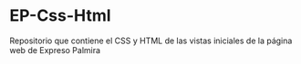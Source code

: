 # EP-Css-Html
Repositorio que contiene el CSS y HTML de las vistas iniciales de la página web de Expreso Palmira
